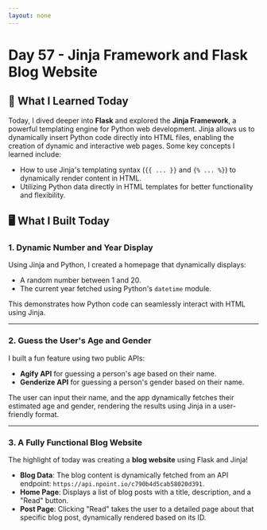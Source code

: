 ```yaml
---
layout: none
---
```


# Day 57 - Jinja Framework and Flask Blog Website

## 🌟 What I Learned Today

Today, I dived deeper into **Flask** and explored the **Jinja Framework**, a powerful templating engine for Python web development. Jinja allows us to dynamically insert Python code directly into HTML files, enabling the creation of dynamic and interactive web pages. Some key concepts I learned include:

- How to use Jinja's templating syntax (``{{ ... }}`` and ``{% ... %}``) to dynamically render content in HTML.
- Utilizing Python data directly in HTML templates for better functionality and flexibility.

## 🖥️ What I Built Today

### 1. Dynamic Number and Year Display
Using Jinja and Python, I created a homepage that dynamically displays:
- A random number between 1 and 20.
- The current year fetched using Python's `datetime` module.

This demonstrates how Python code can seamlessly interact with HTML using Jinja.

---

### 2. Guess the User's Age and Gender
I built a fun feature using two public APIs:
- **Agify API** for guessing a person's age based on their name.
- **Genderize API** for guessing a person's gender based on their name.

The user can input their name, and the app dynamically fetches their estimated age and gender, rendering the results using Jinja in a user-friendly format.

---

### 3. A Fully Functional Blog Website
The highlight of today was creating a **blog website** using Flask and Jinja! 

- **Blog Data**: The blog content is dynamically fetched from an API endpoint: `https://api.npoint.io/c790b4d5cab58020d391`.
- **Home Page**: Displays a list of blog posts with a title, description, and a "Read" button.
- **Post Page**: Clicking "Read" takes the user to a detailed page about that specific blog post, dynamically rendered based on its ID.

